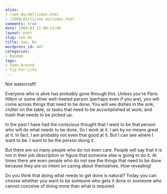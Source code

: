 ```yaml
---
alias:
- /see-do/447/index.html
- /2009/03/11/see-do/index.html
comments: true
date: 2009-03-11 00:13:06
layout: post
slug: see-do
title: See, Do
wordpress_id: 447
categories:
- Random
tags:
- Seen-Around
- Tip-For-Life
---
```


Not watercraft!

Everyone who is alive has probably gone through this.  Unless you're Paris Hilton or some other well-heeled person (perhaps even if you are), you will come across things that need to be done.  You will see dishes in the sink, clutter on the table, or tasks that need to be accomplished at work, and trash that needs to be picked up.  

In the past I have had the conscious thought that I want to be that person who will do what needs to be done.  So I work at it.  I am by no means great at it.  In fact, I am probably not even that good at it.  But I can see where I want to be.  I want to be the person doing it.

But there are so many people who do not even care.  People will say that it is not in their job description or figure that someone else is going to do it.  At times there are even people who do not see the things that need to be done because they are so intent on caring about themselves.  How revealing!

Do you think that doing what needs to get done is natural?  Today you can choose whether you want to be someone who gets it done or someone who cannot conceive of doing more than what is required.

